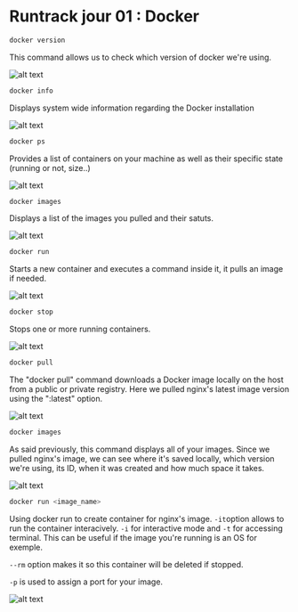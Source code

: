 # Runtrack jour 01 : Docker

```sh
docker version
```
This command allows us to check which version of docker we're using.


![alt text](<images_docker/Capture d'écran 2025-02-11 100408.png>)


```sh
docker info
```
Displays system wide information regarding the Docker installation 

![alt text](<images_docker/Capture d'écran 2025-02-11 100850.png>)

```sh
docker ps
```
Provides a list of containers on your machine as well as their specific state (running or not, size..)

![alt text](<images_docker/Capture d'écran 2025-02-11 101642.png>)

```sh
docker images
```
Displays a list of the images you pulled and their satuts.

![alt text](<images_docker/Capture d'écran 2025-02-11 102225.png>)

```sh
docker run
```

Starts a new container and executes a command inside it, it pulls an image if needed. 

![alt text](<images_docker/Capture d'écran 2025-02-11 102523.png>)

```sh
docker stop
```
Stops one or more running containers.

![alt text](<images_docker/Capture d'écran 2025-02-11 103429.png>)

```sh
docker pull
```
The "docker pull" command downloads a Docker image locally on the host from a public or private registry. Here we pulled nginx's latest image version using the ":latest" option.

![alt text](<images_docker/Capture d'écran 2025-02-11 105748.png>)

```sh
docker images
```
As said previously, this command displays all of your images. Since we pulled nginx's image, we can see where it's saved locally, which version we're using, its ID, when it was created and how much space it takes. 

![alt text](<images_docker/Capture d'écran 2025-02-11 105955.png>)

```sh
docker run <image_name>
```

Using docker run to create container for nginx's image. `-it`option allows to run the container interacively. `-i` for interactive mode and `-t` for accessing terminal. This can be useful if the image you're running is an OS for exemple.

  ```--rm``` option makes it so this container will be deleted if stopped. 

  `-p` is used to assign a port for your image.

![alt text](<images_docker/Capture d'écran 2025-02-11 110716.png>)